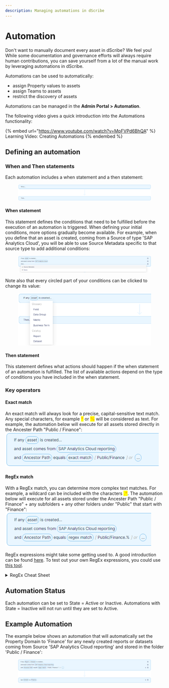 ```yaml
---
description: Managing automations in dScribe
---
```


# Automation

Don't want to manually document every asset in dScribe? We feel you! While some documentation and governance efforts will always require human contributions, you can save yourself from a lot of the manual work by leveraging automations in dScribe.&#x20;

Automations can be used to automatically:

* assign Property values to assets&#x20;
* assign Teams to assets
* restrict the discovery of assets

Automations can be managed in the **Admin Portal > Automation**.

The following video gives a quick introduction into the Automations functionality:

{% embed url="https://www.youtube.com/watch?v=MpFVPd6BhQA" %}
Learning Video: Creating Automations
{% endembed %}

## Defining an automation

### When and Then statements

Each automation includes a when statement and a then statement:

<figure><img src="../.gitbook/assets/image (6) (2).png" alt=""><figcaption></figcaption></figure>

#### When statement

This statement defines the conditions that need to be fulfilled before the execution of an automation is triggered. When defining your initial conditions, more options gradually become available. For example, when you define that an asset is created, coming from a Source of type 'SAP Analytics Cloud', you will be able to use Source Metadata specific to that source type to add additional conditions:

<figure><img src="../.gitbook/assets/image (4) (1).png" alt=""><figcaption></figcaption></figure>

Note also that every circled part of your conditions can be clicked to change its value:&#x20;

<figure><img src="../.gitbook/assets/image (1) (1).png" alt=""><figcaption></figcaption></figure>

#### Then statement

This statement defines what actions should happen if the when statement of an automation is fulfilled. The list of available actions depend on the type of conditions you have included in the when statement.&#x20;

### Key operators

#### Exact match

An exact match will always look for a precise, capital-sensitive text match. Any special characters, for example <mark style="color:orange;">**\***</mark> or <mark style="color:orange;">**%**</mark> will be considered as text. For example, the automation below will execute for all assets stored directly in the Ancester Path "Public / Finance": ![](<../.gitbook/assets/image (9).png>)

#### RegEx match

With a RegEx match, you can determine more complex text matches. For example, a wildcard can be included with the characters <mark style="color:orange;">**.\***</mark>. The automation below will execute for all assets stored under the Ancester Path "Public / Finance" + any subfolders + any other folders under "Public" that start with "Finance":\
![](<../.gitbook/assets/image (3) (2).png>)

RegEx expressions might take some getting used to. A good introduction can be found [here](https://regexone.com/). To test out your own RegEx expressions, you could use [this tool](https://regex101.com/).

<details>

<summary>RegEx Cheat Sheet</summary>

.    --> Any single character                    --> Example: _C.stomer_ to match "Customer"

.\*  --> Any number of characters           --> Example: _C.\*mer_ to match "Customer"

^   --> Starting with...                              --> Example: _^Cust_ to match "Customer"

$   --> Ending with...                                --> Example: _omer$_ to match "Customer"

\    --> Treat a special character as text --> Example: \\\[Development\\] to match \
&#x20;                                                                       "\[Development]"&#x20;

</details>

## Automation Status

Each automation can be set to State = Active or Inactive. Automations with State = Inactive will not run until they are set to Active.

## Example Automation

The example below shows an automation that will automatically set the Property Domain to 'Finance' for any newly created reports or datasets coming from Source 'SAP Analytics Cloud reporting' and stored in  the folder 'Public / Finance':

<figure><img src="../.gitbook/assets/image (7) (2).png" alt=""><figcaption></figcaption></figure>

&#x20;
